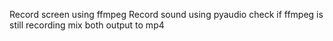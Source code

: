 Record screen using ffmpeg
Record sound using pyaudio
check if ffmpeg is still recording
mix both output to mp4
